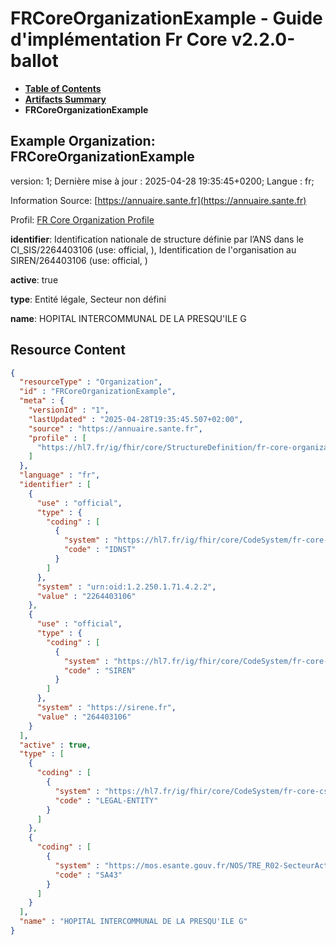 # FRCoreOrganizationExample - Guide d'implémentation Fr Core v2.2.0-ballot

* [**Table of Contents**](toc.md)
* [**Artifacts Summary**](artifacts.md)
* **FRCoreOrganizationExample**

## Example Organization: FRCoreOrganizationExample

version: 1; Dernière mise à jour : 2025-04-28 19:35:45+0200; Langue : fr; 

Information Source: [https://annuaire.sante.fr](https://annuaire.sante.fr)

Profil: [FR Core Organization Profile](StructureDefinition-fr-core-organization.md)

**identifier**: Identification nationale de structure définie par l’ANS dans le CI_SIS/2264403106 (use: official, ), Identification de l'organisation au SIREN/264403106 (use: official, )

**active**: true

**type**: Entité légale, Secteur non défini

**name**: HOPITAL INTERCOMMUNAL DE LA PRESQU'ILE G



## Resource Content

```json
{
  "resourceType" : "Organization",
  "id" : "FRCoreOrganizationExample",
  "meta" : {
    "versionId" : "1",
    "lastUpdated" : "2025-04-28T19:35:45.507+02:00",
    "source" : "https://annuaire.sante.fr",
    "profile" : [
      "https://hl7.fr/ig/fhir/core/StructureDefinition/fr-core-organization"
    ]
  },
  "language" : "fr",
  "identifier" : [
    {
      "use" : "official",
      "type" : {
        "coding" : [
          {
            "system" : "https://hl7.fr/ig/fhir/core/CodeSystem/fr-core-cs-v2-0203",
            "code" : "IDNST"
          }
        ]
      },
      "system" : "urn:oid:1.2.250.1.71.4.2.2",
      "value" : "2264403106"
    },
    {
      "use" : "official",
      "type" : {
        "coding" : [
          {
            "system" : "https://hl7.fr/ig/fhir/core/CodeSystem/fr-core-cs-v2-0203",
            "code" : "SIREN"
          }
        ]
      },
      "system" : "https://sirene.fr",
      "value" : "264403106"
    }
  ],
  "active" : true,
  "type" : [
    {
      "coding" : [
        {
          "system" : "https://hl7.fr/ig/fhir/core/CodeSystem/fr-core-cs-v2-3307",
          "code" : "LEGAL-ENTITY"
        }
      ]
    },
    {
      "coding" : [
        {
          "system" : "https://mos.esante.gouv.fr/NOS/TRE_R02-SecteurActivite/FHIR/TRE-R02-SecteurActivite",
          "code" : "SA43"
        }
      ]
    }
  ],
  "name" : "HOPITAL INTERCOMMUNAL DE LA PRESQU'ILE G"
}

```
